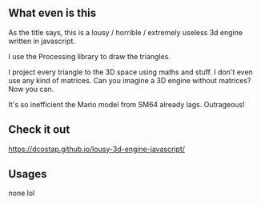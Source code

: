 ## What even is this

As the title says, this is a lousy / horrible / extremely useless 3d engine written in javascript.

I use the Processing library to draw the triangles. 

I project every triangle to the 3D space using maths and stuff. I don't even use any kind of matrices. Can you imagine a 3D engine without matrices? Now you can.

It's so inefficient the Mario model from SM64 already lags. Outrageous!

## Check it out

https://dcostap.github.io/lousy-3d-engine-javascript/

## Usages

none lol

